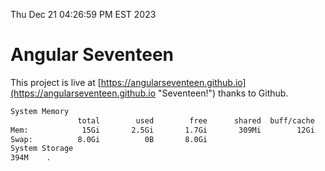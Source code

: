 Thu Dec 21 04:26:59 PM EST 2023

# Angular Seventeen


This project is live at [https://angularseventeen.github.io](https://angularseventeen.github.io "Seventeen!") thanks to Github.

```bash
System Memory
               total        used        free      shared  buff/cache   available
Mem:            15Gi       2.5Gi       1.7Gi       309Mi        12Gi        12Gi
Swap:          8.0Gi          0B       8.0Gi
System Storage
394M	.
